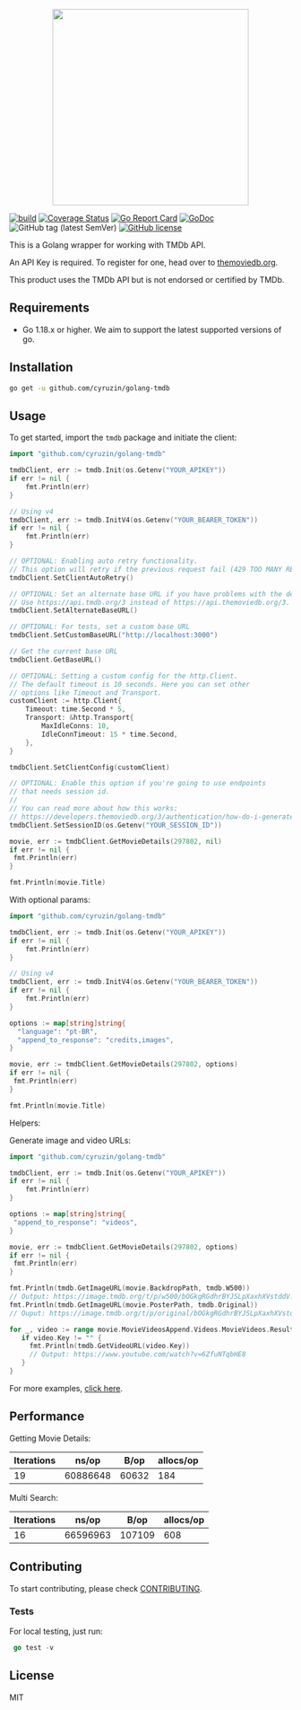 <p align="center"><img src="./img/logo.png" width="350"></p>

[![build](https://github.com/cyruzin/golang-tmdb/actions/workflows/build.yml/badge.svg?branch=master)](https://github.com/cyruzin/golang-tmdb/actions/workflows/build.yml) [![Coverage Status](https://coveralls.io/repos/github/cyruzin/golang-tmdb/badge.svg?branch=master&service=github)](https://coveralls.io/github/cyruzin/golang-tmdb?branch=master) [![Go Report Card](https://goreportcard.com/badge/github.com/cyruzin/golang-tmdb)](https://goreportcard.com/report/github.com/cyruzin/golang-tmdb) [![GoDoc](https://godoc.org/github.com/cyruzin/golang-tmdb?status.svg)](https://godoc.org/github.com/cyruzin/golang-tmdb) ![GitHub tag (latest SemVer)](https://img.shields.io/github/v/tag/cyruzin/golang-tmdb) [![GitHub license](https://img.shields.io/github/license/Naereen/StrapDown.js.svg)](https://github.com/Naereen/StrapDown.js/blob/master/LICENSE)

This is a Golang wrapper for working with TMDb API.

An API Key is required. To register for one, head over to [themoviedb.org](https://www.themoviedb.org/).

This product uses the TMDb API but is not endorsed or certified by TMDb.

## Requirements

- Go 1.18.x or higher. We aim to support the latest supported versions of go.

## Installation

```sh
go get -u github.com/cyruzin/golang-tmdb
```

## Usage

To get started, import the `tmdb` package and initiate the client:

```go
import "github.com/cyruzin/golang-tmdb"

tmdbClient, err := tmdb.Init(os.Getenv("YOUR_APIKEY"))
if err != nil {
    fmt.Println(err)
}

// Using v4
tmdbClient, err := tmdb.InitV4(os.Getenv("YOUR_BEARER_TOKEN"))
if err != nil {
    fmt.Println(err)
}

// OPTIONAL: Enabling auto retry functionality.
// This option will retry if the previous request fail (429 TOO MANY REQUESTS).
tmdbClient.SetClientAutoRetry()

// OPTIONAL: Set an alternate base URL if you have problems with the default one.
// Use https://api.tmdb.org/3 instead of https://api.themoviedb.org/3.
tmdbClient.SetAlternateBaseURL()

// OPTIONAL: For tests, set a custom base URL
tmdbClient.SetCustomBaseURL("http://localhost:3000")

// Get the current base URL
tmdbClient.GetBaseURL()

// OPTIONAL: Setting a custom config for the http.Client.
// The default timeout is 10 seconds. Here you can set other
// options like Timeout and Transport.
customClient := http.Client{
    Timeout: time.Second * 5,
    Transport: &http.Transport{
        MaxIdleConns: 10,
        IdleConnTimeout: 15 * time.Second,
    },
}

tmdbClient.SetClientConfig(customClient)

// OPTIONAL: Enable this option if you're going to use endpoints
// that needs session id.
//
// You can read more about how this works:
// https://developers.themoviedb.org/3/authentication/how-do-i-generate-a-session-id
tmdbClient.SetSessionID(os.Getenv("YOUR_SESSION_ID"))

movie, err := tmdbClient.GetMovieDetails(297802, nil)
if err != nil {
 fmt.Println(err)
}

fmt.Println(movie.Title)
```

With optional params:

```go
import "github.com/cyruzin/golang-tmdb"

tmdbClient, err := tmdb.Init(os.Getenv("YOUR_APIKEY"))
if err != nil {
    fmt.Println(err)
}

// Using v4
tmdbClient, err := tmdb.InitV4(os.Getenv("YOUR_BEARER_TOKEN"))
if err != nil {
    fmt.Println(err)
}

options := map[string]string{
  "language": "pt-BR",
  "append_to_response": "credits,images",
}

movie, err := tmdbClient.GetMovieDetails(297802, options)
if err != nil {
 fmt.Println(err)
}

fmt.Println(movie.Title)
```

Helpers:

Generate image and video URLs:

```go
import "github.com/cyruzin/golang-tmdb"

tmdbClient, err := tmdb.Init(os.Getenv("YOUR_APIKEY"))
if err != nil {
    fmt.Println(err)
}

options := map[string]string{
 "append_to_response": "videos",
}

movie, err := tmdbClient.GetMovieDetails(297802, options)
if err != nil {
 fmt.Println(err)
}

fmt.Println(tmdb.GetImageURL(movie.BackdropPath, tmdb.W500))
// Output: https://image.tmdb.org/t/p/w500/bOGkgRGdhrBYJSLpXaxhXVstddV.jpg
fmt.Println(tmdb.GetImageURL(movie.PosterPath, tmdb.Original))
// Ouput: https://image.tmdb.org/t/p/original/bOGkgRGdhrBYJSLpXaxhXVstddV.jpg

for _, video := range movie.MovieVideosAppend.Videos.MovieVideos.Results {
   if video.Key != "" {
	 fmt.Println(tmdb.GetVideoURL(video.Key))
     // Output: https://www.youtube.com/watch?v=6ZfuNTqbHE8
   }
}
```

For more examples, [click here](https://github.com/cyruzin/golang-tmdb/tree/master/examples).

## Performance

Getting Movie Details:

| Iterations | ns/op    | B/op  | allocs/op |
| ---------- | -------- | ----- | --------- |
| 19         | 60886648 | 60632 | 184       |

Multi Search:

| Iterations | ns/op    | B/op   | allocs/op |
| ---------- | -------- | ------ | --------- |
| 16         | 66596963 | 107109 | 608       |

## Contributing

To start contributing, please check [CONTRIBUTING](https://github.com/cyruzin/golang-tmdb/blob/master/CONTRIBUTING.md).

### Tests

For local testing, just run:

```go
 go test -v 
```

## License

MIT
